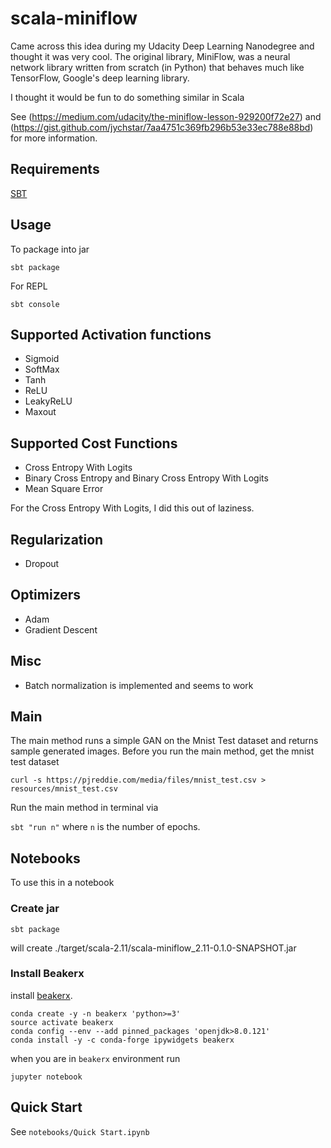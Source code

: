 # scala-miniflow

Came across this idea during my Udacity Deep Learning Nanodegree and thought it was very cool.
The original library, MiniFlow, was a neural network library written from scratch (in Python)
that behaves much like TensorFlow, Google's deep learning library.

I thought it would be fun to do something similar in Scala

See
(https://medium.com/udacity/the-miniflow-lesson-929200f72e27) and (https://gist.github.com/jychstar/7aa4751c369fb296b53e33ec788e88bd)
for more information.  

## Requirements

[SBT](www.scala-sbt.org)

## Usage

To package into jar

`sbt package`

For REPL

`sbt console`

## Supported Activation functions

* Sigmoid
* SoftMax
* Tanh
* ReLU
* LeakyReLU
* Maxout

## Supported Cost Functions

* Cross Entropy With Logits
* Binary Cross Entropy and Binary Cross Entropy With Logits
* Mean Square Error

For the Cross Entropy With Logits, I did this out of laziness.  

## Regularization

* Dropout

## Optimizers

* Adam
* Gradient Descent

## Misc

* Batch normalization is implemented and seems to work

## Main

The main method runs a simple GAN on the Mnist Test dataset and returns sample generated images.  Before you run the main method, get the mnist test dataset

`curl -s https://pjreddie.com/media/files/mnist_test.csv > resources/mnist_test.csv`

Run the main method in terminal via

`sbt "run n"` where `n` is the number of epochs.  

## Notebooks

To use this in a notebook

### Create jar

`sbt package`

will create ./target/scala-2.11/scala-miniflow_2.11-0.1.0-SNAPSHOT.jar

### Install Beakerx

install [beakerx](www.beakerx.comhttp://beakerx.com/documentation#tutorials-and-examples).  

```
conda create -y -n beakerx 'python>=3'
source activate beakerx
conda config --env --add pinned_packages 'openjdk>8.0.121'
conda install -y -c conda-forge ipywidgets beakerx
```

when you are in `beakerx` environment run

`jupyter notebook`

## Quick Start

See `notebooks/Quick Start.ipynb`
